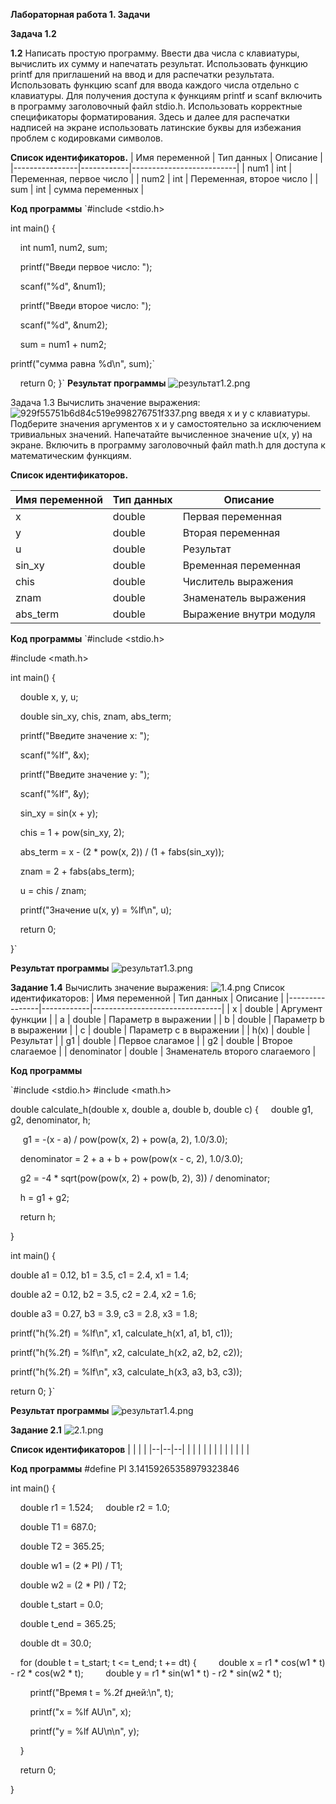 **Лабораторная работа 1. Задачи**

**Задача 1.2**

**1.2** Написать простую программу. Ввести два числа с клавиатуры, вычислить их сумму и напечатать результат. Использовать функцию printf для приглашений на ввод и для распечатки результата. Использовать функцию scanf для ввода каждого числа отдельно с клавиатуры. Для получения доступа к функциям printf и scanf включить в программу заголовочный файл stdio.h. Использовать корректные спецификаторы форматирования. Здесь и далее для распечатки надписей на экране использовать латинские буквы для избежания проблем с кодировками символов.

**Список идентификаторов.**
| Имя переменной | Тип данных | Описание                 |
|----------------|------------|--------------------------|
| num1           | int        | Переменная, первое число |
| num2           | int        | Переменная, второе число |
| sum            | int        | сумма переменных         |

**Код программы**
`#include  <stdio.h>

int main() {

    int num1, num2, sum;
    
    printf("Введи первое число: ");
    
    scanf("%d", \&num1);
    
    printf("Введи второе число: ");
    
    scanf("%d", \&num2);
    
    sum = num1 + num2;
    
   printf("сумма равна %d\n", sum);`
    
    return 0;
}`
**Результат программы**
![результат1.2.png](./de71ef7b06812bc95777355fea3b3342.png "результат1.2.png")

Задача 1.3
Вычислить значение выражения:
![929f55751b6d84c519e998276751f337.png](./929f55751b6d84c519e998276751f337.png)
введя x и y с клавиатуры. Подберите значения аргументов x и y самостоятельно за исключением тривиальных значений. Напечатайте вычисленное значение u(x, y) на экране. Включить в программу заголовочный файл math.h для доступа к математическим функциям.

**Список идентификаторов.**

| Имя переменной  | Тип данных | Описание                 |
|-----------------|------------|--------------------------|
| x               | double     | Первая переменная        |
| y               | double     | Вторая переменная        |
| u               | double     | Результат                |
| sin_xy          | double     | Временная переменная     |
| chis            | double     | Числитель выражения      |
| znam            | double     | Знаменатель выражения    |
| abs_term        | double     | Выражение внутри модуля  |

**Код программы**
`\#include \<stdio.h>

\#include \<math.h>

int main() {

    double x, y, u;

    double sin\_xy, chis, znam, abs\_term;

    printf("Введите значение x: ");

    scanf("%lf", \&x);

    printf("Введите значение y: ");

    scanf("%lf", \&y);

    sin\_xy = sin(x + y);

    chis = 1 + pow(sin\_xy, 2);

    abs\_term = x - (2 \* pow(x, 2)) / (1 + fabs(sin\_xy));

    znam = 2 + fabs(abs\_term);

    u = chis / znam;

    printf("Значение u(x, y) = %lf\n", u);

    return 0;

}`

**Результат программы**
![результат1.3.png](./a394a8570f38ab6179b16e2655d0c8f2.png "результат1.3.png")



**Задание 1.4**
Вычислить значение выражения:
![1.4.png](./1.4.png)
Список идентификаторов:
| Имя переменной | Тип данных | Описание                       |
|----------------|------------|--------------------------------|
| x              | double     | Аргумент функции               |
| a              | double     | Параметр в выражении           |
| b              | double     | Параметр b в выражении         |
| с              | double     | Параметр c в выражении         |
| h(x)           | double     | Результат                      |
| g1             | double     | Первое слагамое                |
| g2             | double     | Второе слагаемое               |
| denominator    | double     | Знаменатель второго слагаемого |

**Код программы**

`#include <stdio.h>
#include <math.h>

double calculate\_h(double x, double a, double b, double c) {
    
    double g1, g2, denominator, h;
    
     g1 = -(x - a) / pow(pow(x, 2) + pow(a, 2), 1.0/3.0);
     
    denominator = 2 + a + b + pow(pow(x - c, 2), 1.0/3.0);
    
    g2 = -4 \* sqrt(pow(pow(x, 2) + pow(b, 2), 3)) / denominator;
    
    h = g1 + g2;
    
    return h;
    
}

int main() {

double a1 = 0.12, b1 = 3.5, c1 = 2.4, x1 = 1.4;

double a2 = 0.12, b2 = 3.5, c2 = 2.4, x2 = 1.6;

double a3 = 0.27, b3 = 3.9, c3 = 2.8, x3 = 1.8;

printf("h(%.2f) = %lf\n", x1, calculate\_h(x1, a1, b1, c1));

printf("h(%.2f) = %lf\n", x2, calculate\_h(x2, a2, b2, c2));

printf("h(%.2f) = %lf\n", x3, calculate\_h(x3, a3, b3, c3));

 return 0;
}`

**Результат программы**
![результат1.4.png](./результат1.4.png)

**Задание 2.1**
![2.1.png](./2.1.png)

**Список идентификаторов**
|  |  |  |
|--|--|--|
|  |  |  |
|  |  |  |
|  |  |  |

**Код программы**
#define PI 3.14159265358979323846

int main() {

    double r1 = 1.524;
    double r2 = 1.0;

    double T1 = 687.0;

    double T2 = 365.25;

    double w1 = (2 \* PI) / T1;

    double w2 = (2 \* PI) / T2;

    double t\_start = 0.0;

    double t\_end = 365.25;

    double dt = 30.0;      


    for (double t = t\_start; t <= t\_end; t += dt) {
        double x = r1 \* cos(w1 \* t) - r2 \* cos(w2 \* t);
        double y = r1 \* sin(w1 \* t) - r2 \* sin(w2 \* t);

        printf("Время t = %.2f дней:\n", t);

        printf("x = %lf AU\n", x);

        printf("y = %lf AU\n\n", y);

    }

    return 0;

}
